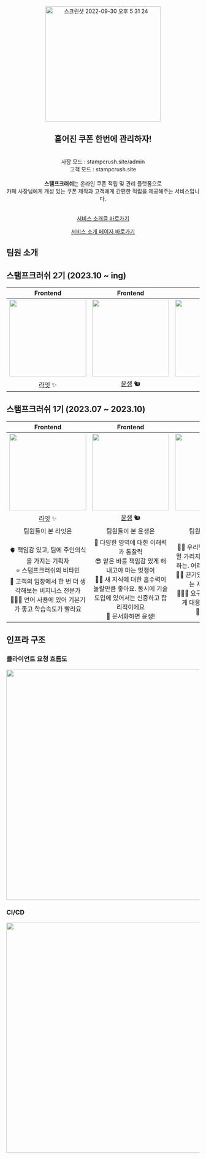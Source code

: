 <div align=center>
  <img width="300" alt="스크린샷 2022-09-30 오후 5 31 24" src="https://github.com/woowacourse-teams/2023-stamp-crush/assets/62367797/3779aae1-6cc1-4843-94cc-a5fd949e0a06">
  <h2> 흩어진 쿠폰 한번에 관리하자! </h2>
<br>
사장 모드 : stampcrush.site/admin
<br>
고객 모드 : stampcrush.site
  <br>
  <br>
  <strong>스탬프크러쉬</strong>는 온라인 쿠폰 적립 및 관리 플랫폼으로
  <br>
  카페 사장님에게 개성 있는 쿠폰 제작과 고객에게 간편한 적립을 제공해주는 서비스입니다.
  <br>
  <br>

[서비스 소개글 바로가기](https://github.com/woowacourse-teams/2023-stamp-crush/wiki)

[서비스 소개 페이지 바로가기](https://sites.google.com/woowahan.com/woowacourse-demo-5th/프로젝트/스탬프크러쉬)
</div>

## 팀원 소개

## 스탬프크러쉬 2기 (2023.10 ~ ing)

|                                     Frontend                                      |                                     Frontend                                      |                                      Backend                                       |          
|:---------------------------------------------------------------------------------:|:---------------------------------------------------------------------------------:|:----------------------------------------------------------------------------------:|
| <img src="https://avatars.githubusercontent.com/u/62367797?v=4" alt="" width=200> | <img src="https://avatars.githubusercontent.com/u/56749516?v=4" alt="" width=200> | <img src="https://avatars.githubusercontent.com/u/107979804?v=4" alt="" width=200> |
|                     [라잇](https://github.com/kangyeongmin)  ✨                      |                      [윤생](https://github.com/2yunseong) 🐿️                       |                       [깃짱](https://github.com/eunkeeee)   🌟                       |      

## 스탬프크러쉬 1기 (2023.07 ~ 2023.10)

|                                                             Frontend                                                              |                                                                  Frontend                                                                   |                                                                     Frontend                                                                      |                                                              Backend                                                               |                                                                 Backend                                                                  |                                                       Backend                                                        |                                                               Backend                                                                |
|:---------------------------------------------------------------------------------------------------------------------------------:|:-------------------------------------------------------------------------------------------------------------------------------------------:|:-------------------------------------------------------------------------------------------------------------------------------------------------:|:----------------------------------------------------------------------------------------------------------------------------------:|:----------------------------------------------------------------------------------------------------------------------------------------:|:--------------------------------------------------------------------------------------------------------------------:|:------------------------------------------------------------------------------------------------------------------------------------:|
|                         <img src="https://avatars.githubusercontent.com/u/62367797?v=4" alt="" width=200>                         |                              <img src="https://avatars.githubusercontent.com/u/56749516?v=4" alt="" width=200>                              |                                 <img src="https://avatars.githubusercontent.com/u/90092440?v=4" alt="" width=200>                                 |                         <img src="https://avatars.githubusercontent.com/u/107979804?v=4" alt="" width=200>                         | <img src="https://github.com/woowacourse-teams/2023-stamp-crush/assets/91937954/2be0f555-b276-4ebe-ae21-986d42b7e407" alt="" width=200>  |                  <img src="https://avatars.githubusercontent.com/u/62167801?v=4" alt="" width=200>                   |                          <img src="https://avatars.githubusercontent.com/u/91937954?v=4" alt="" width=200>                           |
|                                             [라잇](https://github.com/kangyeongmin)  ✨                                              |                                                   [윤생](https://github.com/2yunseong) 🐿️                                                    |                                                      [레고](https://github.com/regularPark) 🦦                                                      |                                               [깃짱](https://github.com/eunkeeee)   🌟                                               |                                                 [하디](https://github.com/jundonghyuk) 🌰                                                  |                                         [레오](https://github.com/youngh0) 🐆                                          |                                                 [제나](https://github.com/yenawee) 🌱                                                  |
|                                                            팀원들이 본 라잇은                                                             |                                                                 팀원들이 본 윤생은                                                                  |                                                                    팀원들이 본 레고는                                                                     |                                                             팀원들이 본 깃짱은                                                             |                                                                팀원들이 본 하디는                                                                |                                                      팀원들이 본 레오는                                                      |                                                              팀원들이 본 제나는                                                              |
| 🫀 책임감 있고, 팀에 주인의식을 가지는 기획자 <br/> ⭐️ 스탬프크러쉬의 비타민 <br/> 🤔 고객의 입장에서 한 번 더 생각해보는 비지니스 전문가 <br/> 👩🏻‍💻 언어 사용에 있어 기본기가 좋고 학습속도가 빨라요 | 👀 다양한 영역에 대한 이해력과 통찰력 <br/> 😎 맡은 바를 책임감 있게 해내고야 마는 멋쟁이 <br/> 🧑‍💻 새 지식에 대한 흡수력이 놀랄만큼 좋아요. 동시에 기술 도입에 있어서는 신중하고 합리적이에요 <br/> 📃 문서화하면 윤생! | 🧑🏻 우리팀 큰아빠. 밤, 낮, 주말 가리지 않고 성실하게 개발하는. 어려운 기능도 뚝딱뚝딱 <br/> 💪🏻 끈기있게 문제를 해결하려는 자세가 인상깊다 <br/> 👨🏻‍💻 요구사항 변동에 유연하게 대응할 수 있는 개발자 <br/> 🐛 버그 학살자 | 😆 분위기 메이커 <br/> 👑 엣지케이스의 여왕. 생각지도 못한 부분까지 고려하는 경우가 많아서 놀랄 때가 많아요 <br/> ✒️ 스탬프크러쉬 회고 장인. 모든 일을 글로서 정리하는 능력이 탁월한. <br/> 🎉 아이디어 뱅크 | 🔫 문제 해결사 <br/> 🙂 상수(constant) 같은 느낌이에요. 감정 기복없이 항상 꾸준하게 잘해줘요 <br/> 🎤 복잡하고 장황한 회의를 지혜롭고 핵심있게 이끌어가는 mc <br/> 🧐 생각을 깊게 해서 코드 리뷰가 질이 좋아요 | 🥰️ 우리팀 인기쟁이 <br/> 🙌 백엔드 개발자로서 갖춰야 할 여러 스킬들을 두루두루 잘해요 <br/> 💡 반복적인 개발에 지칠 때 새로운 인사이트를 많이 가져오고, 여기저기서 본 지식을 잘 공유해줘요 | 🤝 프론트, 백엔드, 서비스 이용자 사이에서 의견을 부드럽게 조율하는 개발자 <br/> 🗓️ 팀원들이 놓친 부분을 소름돋게 항상 캐치해주는. 분야를 가리지 않고, 전반적인 프로젝트를 점검하고 통솔하는. <br/> 🛠️ 인프라 마스터 

## 인프라 구조

### 클라이언트 요청 흐름도

<img src="https://user-images.githubusercontent.com/91937954/277229657-b86f5bf7-d735-4df0-96de-def921175d09.png" alt="" width=600>

### CI/CD

<img src="https://user-images.githubusercontent.com/91937954/277229537-41fbe767-2bbc-4b3d-ae4b-39e933354d5f.png" alt="" width=600>
